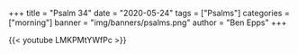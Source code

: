 +++
title = "Psalm 34"
date = "2020-05-24"
tags = ["Psalms"]
categories = ["morning"]
banner = "img/banners/psalms.png"
author = "Ben Epps"
+++

{{< youtube LMKPMtYWfPc >}}
